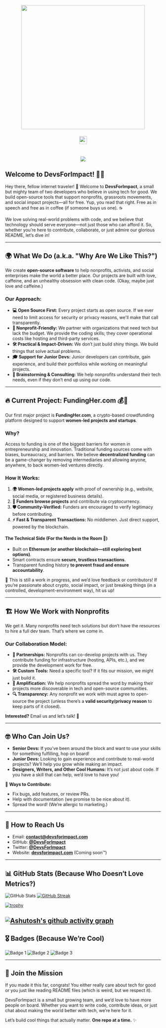 <div align="center">
  <img height="400" src="https://media0.giphy.com/media/v1.Y2lkPTc5MGI3NjExbTZraWhjdjlheHN3aXhxaWJtcjE4NGpndXJnMWN2emViZGdqajkxbSZlcD12MV9pbnRlcm5hbF9naWZfYnlfaWQmY3Q9Zw/CmtaipVmltX8ESqkAN/giphy.gif"  />
</div>

###

<div align="center">
  <a href="youtube.com/devsforimpact" target="_blank">
    <img src="https://img.shields.io/static/v1?message=Youtube&logo=youtube&label=Subscribe%20to%20our%20channel%20on&color=FF0000&logoColor=white&labelColor=&style=for-the-badge" height="25" alt="youtube logo"  />
  </a>
</div>

###

<br clear="both">

<div align="center">
  <img src="https://profile-counter.glitch.me/DevsForImpact/count.svg?"  />
</div>

###

## Welcome to DevsForImpact! 🚀💡

Hey there, fellow internet traveler! 👋 Welcome to **DevsForImpact**, a small but mighty team of two developers who believe in using tech for good. We build open-source tools that support nonprofits, grassroots movements, and social impact projects—all for free. Yup, you read that right. Free as in speech and free as in coffee (if someone buys us one). ☕

We love solving real-world problems with code, and we believe that technology should serve everyone—not just those who can afford it. So, whether you’re here to contribute, collaborate, or just admire our glorious README, let’s dive in!

---

## 🌍 What We Do (a.k.a. "Why Are We Like This?")

We create **open-source software** to help nonprofits, activists, and social enterprises make the world a better place. Our projects are built with love, caffeine, and an unhealthy obsession with clean code. (Okay, maybe just love and caffeine.)

### Our Approach:
- **💻 Open Source First:** Every project starts as open source. If we ever need to limit access for security or privacy reasons, we'll make that call transparently.
- **🤝 Nonprofit-Friendly:** We partner with organizations that need tech but lack the budget. We provide the coding skills; they cover operational costs like hosting and third-party services.
- **🛠️ Practical & Impact-Driven:** We don’t just build shiny things. We build things that solve actual problems.
- **🎓 Support for Junior Devs:** Junior developers can contribute, gain experience, and build their portfolios while working on meaningful projects.
- **🧠 Brainstorming & Consulting:** We help nonprofits understand their tech needs, even if they don’t end up using our code.

---

## 🔥 Current Project: **FundingHer.com** 💰🚀

Our first major project is **FundingHer.com**, a crypto-based crowdfunding platform designed to support **women-led projects and startups**.

### Why?
Access to funding is one of the biggest barriers for women in entrepreneurship and innovation. Traditional funding sources come with biases, bureaucracy, and barriers. We believe **decentralized funding** can be a game-changer by removing intermediaries and allowing anyone, anywhere, to back women-led ventures directly.

### How It Works:
1. **🌍 Women-led projects apply** with proof of ownership (e.g., website, social media, or registered business details).
2. **🔗 Funders browse projects** and contribute via cryptocurrency.
3. **🛡️ Community-Verified:** Funders are encouraged to verify legitimacy before contributing.
4. **⚡ Fast & Transparent Transactions:** No middlemen. Just direct support, powered by the blockchain.

#### The Technical Side (For the Nerds in the Room 🧐)
- Built on **Ethereum (or another blockchain—still exploring best options)**.
- Smart contracts ensure **secure, trustless transactions**.
- Transparent funding history **to prevent fraud and ensure accountability**.

🚀 This is still a work in progress, and we’d love feedback or contributors! If you’re passionate about crypto, social impact, or just breaking things (in a controlled, development-environment way), hit us up!

---

## 🏗️ How We Work with Nonprofits

We get it. Many nonprofits need tech solutions but don’t have the resources to hire a full dev team. That’s where we come in.

### Our Collaboration Model:
- **🤝 Partnerships:** Nonprofits can co-develop projects with us. They contribute funding for infrastructure (hosting, APIs, etc.), and we provide the development work for free.
- **🛠️ Custom Tools:** Need a specific tool? If it fits our mission, we might just build it.
- **📢 Amplification:** We help nonprofits spread the word by making their projects more discoverable in tech and open-source communities.
- **🔍 Transparency:** Any nonprofit we work with must agree to open-source the project (unless there’s a **valid security/privacy reason** to keep parts of it closed).

**Interested?** Email us and let’s talk! 🚀

---

## 🤓 Who Can Join Us?

- **Senior Devs:** If you’ve been around the block and want to use your skills for something fulfilling, hop on board!
- **Junior Devs:** Looking to gain experience and contribute to real-world projects? We’ll help you grow while making an impact.
- **Designers, Writers, and Other Cool Humans:** It’s not just about code. If you have a skill that can help, we’d love to have you!

🚀 **Ways to Contribute:**
- Fix bugs, add features, or review PRs.
- Help with documentation (we promise to be nice about it).
- Spread the word! (We’re allergic to marketing.)

---

## 📡 How to Reach Us

- Email: **contact@devsforimpact.com**
- GitHub: **[@DevsForImpact](https://github.com/DevsForImpact)**
- Twitter: **[@DevsForImpact](https://twitter.com/DevsForImpact)**
- Website: **[devsforimpact.com](https://www.devsforimpact.com)** (Coming soon™️)

---

## 📊 GitHub Stats (Because Who Doesn’t Love Metrics?)

![GitHub Stats](https://github-readme-stats.vercel.app/api?username=DevsForImpact&show_icons=true&theme=radical)
[![GitHub Streak](https://streak-stats.demolab.com/?user=DevsForImpact&theme=radical)](https://git.io/streak-stats)

[![trophy](https://github-profile-trophy.vercel.app/?username=DevsForImpact&theme=radical)](https://github.com/ryo-ma/github-profile-trophy)


[![Ashutosh's github activity graph](https://github-readme-activity-graph.vercel.app/graph?username=DevsForImpact&theme=radical)](https://github.com/ashutosh00710/github-readme-activity-graph)
---

## 🎖️ Badges (Because We’re Cool)

![Badge 1](https://img.shields.io/badge/-Open%20Source-blue)
![Badge 2](https://img.shields.io/badge/-Social%20Impact-green)
![Badge 3](https://img.shields.io/badge/-Blockchain%20Dev-yellow)

---

## 🚀 Join the Mission

If you made it this far, congrats! You either really care about tech for good or you just like reading README files (which is weird, but we respect it).

DevsForImpact is a small but growing team, and we’d love to have more people on board. Whether you want to write code, contribute ideas, or just chat about making the world better with tech, we’re here for it.

Let’s build cool things that actually matter. **One repo at a time.** ✨
###
